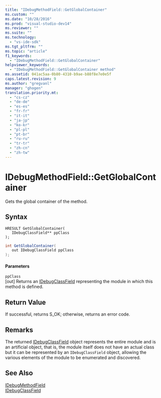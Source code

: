 ```yaml
---
title: "IDebugMethodField::GetGlobalContainer"
ms.custom: ""
ms.date: "10/28/2016"
ms.prod: "visual-studio-dev14"
ms.reviewer: ""
ms.suite: ""
ms.technology: 
  - "vs-ide-sdk"
ms.tgt_pltfrm: ""
ms.topic: "article"
f1_keywords: 
  - "IDebugMethodField::GetGlobalContainer"
helpviewer_keywords: 
  - "IDebugMethodField::GetGlobalContainer method"
ms.assetid: 041ac5aa-0b80-4310-b9ae-b88f8e7e0e5f
caps.latest.revision: 9
ms.author: "gregvanl"
manager: "ghogen"
translation.priority.mt: 
  - "cs-cz"
  - "de-de"
  - "es-es"
  - "fr-fr"
  - "it-it"
  - "ja-jp"
  - "ko-kr"
  - "pl-pl"
  - "pt-br"
  - "ru-ru"
  - "tr-tr"
  - "zh-cn"
  - "zh-tw"
---
```

# IDebugMethodField::GetGlobalContainer
Gets the global container of the method.  
  
## Syntax  
  
```cpp#  
HRESULT GetGlobalContainer(  
   IDebugClassField** ppClass  
);  
```  
  
```c#  
int GetGlobalContainer(  
   out IDebugClassField ppClass  
);  
```  
  
#### Parameters  
 `ppClass`  
 [out] Returns an [IDebugClassField](../../../extensibility/debugger/reference/idebugclassfield.md) representing the module in which this method is defined.  
  
## Return Value  
 If successful, returns S_OK; otherwise, returns an error code.  
  
## Remarks  
 The returned [IDebugClassField](../../../extensibility/debugger/reference/idebugclassfield.md) object represents the entire module and is an artificial object, that is, the module itself does not have an actual class but it can be represented by an `IDebugClassField` object, allowing the various elements of the module to be enumerated and discovered.  
  
## See Also  
 [IDebugMethodField](../../../extensibility/debugger/reference/idebugmethodfield.md)   
 [IDebugClassField](../../../extensibility/debugger/reference/idebugclassfield.md)
